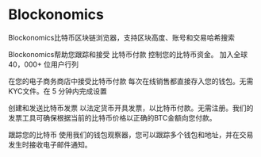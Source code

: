 # Blockonomics


Blockonomics比特币区块链浏览器，支持区块高度、账号和交易哈希搜索

Blockonomics帮助您跟踪和接受 比特币付款
控制您的比特币资金。
加入全球 40，000+ 位用户行列

在您的电子商务商店中接受比特币付款
每次在线销售都直接存入您的钱包。无需KYC文件。在 5 分钟内完成设置

创建和发送比特币发票
以法定货币开具发票，以比特币付款。无需注册。我们的发票工具可确保根据当前的比特币价格以正确的BTC金额向您付款。

跟踪您的比特币
使用我们的钱包观察器，您可以跟踪多个钱包和地址，并在交易发生时接收电子邮件通知。
